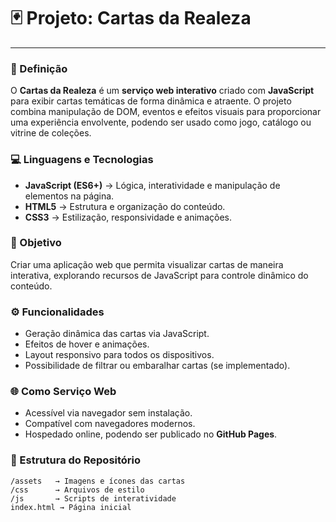 

# 🃏 Projeto: Cartas da Realeza

---


### 📖 Definição

O **Cartas da Realeza** é um **serviço web interativo** criado com **JavaScript** para exibir cartas temáticas de forma dinâmica e atraente.
O projeto combina manipulação de DOM, eventos e efeitos visuais para proporcionar uma experiência envolvente, podendo ser usado como jogo, catálogo ou vitrine de coleções.

### 💻 Linguagens e Tecnologias

* **JavaScript (ES6+)** → Lógica, interatividade e manipulação de elementos na página.
* **HTML5** → Estrutura e organização do conteúdo.
* **CSS3** → Estilização, responsividade e animações.

### 🎯 Objetivo

Criar uma aplicação web que permita visualizar cartas de maneira interativa, explorando recursos de JavaScript para controle dinâmico do conteúdo.

### ⚙️ Funcionalidades

* Geração dinâmica das cartas via JavaScript.
* Efeitos de hover e animações.
* Layout responsivo para todos os dispositivos.
* Possibilidade de filtrar ou embaralhar cartas (se implementado).

### 🌐 Como Serviço Web

* Acessível via navegador sem instalação.
* Compatível com navegadores modernos.
* Hospedado online, podendo ser publicado no **GitHub Pages**.



### 📂 Estrutura do Repositório

```
/assets   → Imagens e ícones das cartas  
/css      → Arquivos de estilo  
/js       → Scripts de interatividade  
index.html → Página inicial  
```

